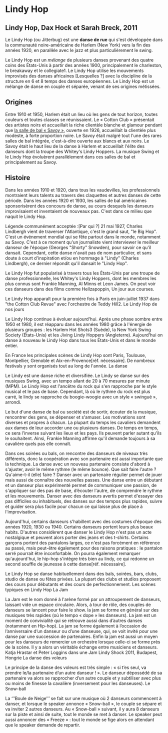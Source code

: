 # Lindy Hop

## Lindy Hop, Dax Hock et Sarah Breck, 2011

Le Lindy Hop (ou Jitterbug) est une **danse de rue** qui s'est développée dans la communauté noire-américaine de Harlem (New York) vers la fin des années 1920, en parallèle avec le jazz et plus particulièrement le swing.

Le Lindy Hop est un *mélange* de plusieurs danses provenant des quatre coins des États-Unis à partir des années 1900, principalement le charleston, le breakaway et le collegiate1. Le Lindy Hop utilise les mouvements improvisés des danses africaines [Lesquelles ?] avec la discipline de la structure en 6 et 8 temps des danses européennes. Le Lindy Hop est un mélange de danse en couple et séparée, venant de ses origines métissées.

## Origines

Entre 1910 et 1950, Harlem était un lieu où les gens de tout horizon, toutes couleurs et toutes classes se réunissaient. Le « Cotton Club » présentait des artistes noirs et accueillait la riche clientèle blanche et glamour pendant que [la salle de bal « Savoy »](http://fr.wikipedia.org/wiki/Lindy_Hop), ouverte en 1926, accueillait la clientèle plus modeste, à forte proportion noire. Le Savoy était malgré tout l'une des rares salles de bal intégrée, c'est-à-dire ouverte aux blancs et aux noirs. Le Savoy était le haut lieu de la danse à Harlem et accueillait l'élite des danseurs dont la troupe des Whitey's Lindy Hoppers. La musique Swing et le Lindy Hop évoluèrent parallèlement dans ces salles de bal et principalement au Savoy.

## Histoire

Dans les années 1910 et 1920, dans tous les vaudevilles, les professionnels montraient leurs talents au travers des claquettes et autres danses de cette période. Dans les années 1920 et 1930, les salles de bal américaines sponsorisèrent des concours de danse, au cours desquels les danseurs improvisaient et inventaient de nouveaux pas. C'est dans ce milieu que naquit le Lindy Hop.

Légende communément acceptée :[Par qui ?] 21 mai 1927, Charles Lindbergh vient de traverser l'Atlantique, c'est le grand saut, "le Big Hop". C'est un événement mondial qui se fête partout dans le monde, notamment au Savoy. C'est à ce moment qu'un journaliste vient interviewer le meilleur danseur de l'époque (Georges "Shorty" Snowden), pour savoir ce qu'il dansait. Cependant, cette danse n'avait pas de nom particulier, et sans doute à court d'inspiration et/ou en hommage à "Lindy" (Charles Lindbergh), ce dernier répondit qu'il dansait le "Lindy Hop".

Le Lindy Hop fut popularisé à travers tous les États-Unis par une troupe de danse professionnelle, les Whitey's Lindy Hoppers, dont les membres les plus connus sont Frankie Manning, Al Minns et Leon James. On peut voir ces danseurs dans des films comme Hellzapoppin, Un jour aux courses.

Le Lindy Hop apparaît pour la première fois à Paris en juin-juillet 1937 dans "the Cotton Club Revue" avec l'orchestre de Teddy Hill2.
Le Lindy Hop de nos jours

Le Lindy Hop continue à évoluer aujourd'hui. Après une phase sombre entre 1950 et 1980, il est réapparu dans les années 1980 grâce à l'énergie de plusieurs groupes : les Harlem Hot Shots3 (Suède), la New York Swing Society (États-Unis) et les Jiving Lindy Hoppers (Angleterre). Aujourd'hui on danse à nouveau le Lindy Hop dans tous les États-Unis et dans le monde entier.

En France les principales scènes de Lindy Hop sont Paris, Toulouse, Montpellier, Grenoble et Aix-en-Provence[réf. nécessaire]. De nombreux festivals y sont organisés tout au long de l'année.
La danse

Le Lindy est une danse riche et diversifiée. Le Lindy se danse sur des musiques Swing, avec un tempo allant de 20 à 70 mesures par minute (MPM). Le Lindy Hop est l'ancêtre du rock qui s'en rapproche par le style musical et le pas de base. Cependant, là où le rythme du rock est plus carré, le lindy se rapproche du boogie-woogie avec un style « swingué », arrondi.

Le but d'une danse de bal ou société est de sortir, écouter de la musique, rencontrer des gens, se dépenser et s'amuser. Les motivations sont diverses et propres à chacun. La plupart du temps les cavaliers demandent aux dames de leur accorder une ou plusieurs danses. De temps en temps, ce sera l'inverse suivant les lieux et les pays. Ils peuvent parler autant qu'ils le souhaitent. Ainsi, Frankie Manning affirme qu'il demande toujours à sa cavalière quels pas elle connaît.

Dans ces soirées ou bals, on rencontre des danseurs de niveaux très différents, donc la coopération avec son partenaire est aussi importante que la technique. La danse avec un nouveau partenaire consiste d'abord à s'ajuster, avoir le même rythme (le même bounce). Que sait faire l'autre ? Qu'aime-t-il (elle) faire ? Danser avec un partenaire régulier permet de jouer mais aussi de connaître des nouvelles passes. Une danse entre un débutant et un danseur plus expérimenté permet de communiquer une passion, de s'appliquer sur des pas de base, d’écouter l'autre, de comprendre le rythme et les mouvements. Danser avec des danseurs avertis permet d'essayer des pas difficiles ou inhabituels, des danses sur des tempos plus rapides, suivre et guider sera plus facile pour chacun ce qui laisse plus de place à l'improvisation.

Aujourd'hui, certains danseurs s'habillent avec des costumes d'époque des années 1920, 1930 ou 1940. Certains danseurs portent leurs plus beaux habits. D'autres considèrent que danser le Lindy Hop n'est pas un acte nostalgique et peuvent alors porter des jeans et des t-shirts. Certains garçons portent des pantalons larges, ce n'est pas forcément en référence au passé, mais peut-être également pour des raisons pratiques : le pantalon serré pourrait être inconfortable. On pourra également remarquer qu'aujourd'hui, le hip-hop s'intègre très bien au lindy, ce qui redonne un second souffle de jeunesse à cette danse[réf. nécessaire].

Le Lindy Hop se danse habituellement dans des bals, soirées, bars, clubs, studio de danse ou fêtes privées. La plupart des clubs et studios proposent des cours pour débutants et des cours de perfectionnement.
Les scènes typiques en Lindy Hop
La Jam

La Jam est le nom donné à l'arène formé par un attroupement de danseurs, laissant vide un espace circulaire. Alors, à tour de rôle, des couples de danseurs se lancent pour faire le show. la jam se forme en général sur des musiques très rapides (où le tempo « dope » les danseurs). La jam est un moment de convivialité qui se retrouve aussi dans d’autres danses (notamment en Hip-hop). La jam se forme également à l’occasion de l’anniversaire d’un danseur ou d’une danseuse, qui, se voit invité pour une danse par une succession de partenaires. Enfin la jam est aussi un moyen pour les danseurs de remercier un orchestre lorsque celle-ci se forme près de la scène. Il y a alors un véritable échange entre musiciens et danseurs.
Katja Hrastar et Peter Loggins dans une Jam Lindy Shock 2011, Budapest, Hongrie
La danse des voleurs

Le principe de la danse des voleurs est très simple : « si t’es seul, va prendre le/la partenaire d’un autre danseur ! ». Le danseur dépossédé de sa partenaire va alors se rapprocher d’un autre couple et y subtiliser avec plus ou moins de finesse la cavalière (inversement pour les danseuses).
Le Snow-ball

La ‘’’Boule de Neige’’’ se fait sur une musique où 2 danseurs commencent à danser, et lorsque le speaker annonce « Snow-ball », le couple se sépare et va inviter 2 autres danseurs. Au « Snow-ball » suivant, il y aura 8 danseurs sur la piste et ainsi de suite, tout le monde se met à danser. Le speaker peut aussi annoncer des « Freeze » : tout le monde se fige alors en attendant que le speaker demande de repartir.
